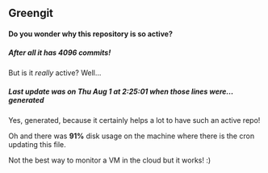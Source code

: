 ## Greengit

#### Do you wonder why this repository is so active?

##### After all it has 4096 commits!

But is it *really* active? Well...

##### Last update was on Thu Aug 1 at 2:25:01 when those lines were... generated

Yes, generated, because it certainly helps a lot to have such an active repo!

Oh and there was **91%** disk usage on the machine
where there is the cron updating this file.

Not the best way to monitor a VM in the cloud but it works! :)
